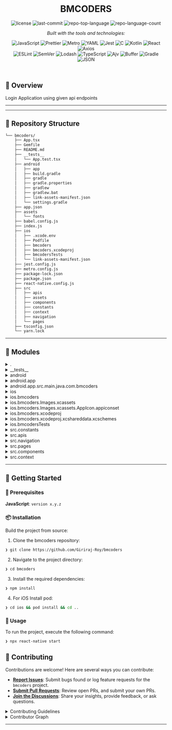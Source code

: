 
<p align="center">
    <h1 align="center">BMCODERS</h1>
</p>
<p align="center">
<!--     <em> </em> -->
</p>
<p align="center">
	<img src="https://img.shields.io/github/license/Giriraj-Roy/bmcoders?style=flat&logo=opensourceinitiative&logoColor=white&color=00ff36" alt="license">
	<img src="https://img.shields.io/github/last-commit/Giriraj-Roy/bmcoders?style=flat&logo=git&logoColor=white&color=00ff36" alt="last-commit">
	<img src="https://img.shields.io/github/languages/top/Giriraj-Roy/bmcoders?style=flat&color=00ff36" alt="repo-top-language">
	<img src="https://img.shields.io/github/languages/count/Giriraj-Roy/bmcoders?style=flat&color=00ff36" alt="repo-language-count">
</p>
<p align="center">
		<em>Built with the tools and technologies:</em>
</p>
<p align="center">
	<img src="https://img.shields.io/badge/JavaScript-F7DF1E.svg?style=flat&logo=JavaScript&logoColor=black" alt="JavaScript">
	<img src="https://img.shields.io/badge/Prettier-F7B93E.svg?style=flat&logo=Prettier&logoColor=black" alt="Prettier">
	<img src="https://img.shields.io/badge/Metro-EF4242.svg?style=flat&logo=Metro&logoColor=white" alt="Metro">
	<img src="https://img.shields.io/badge/YAML-CB171E.svg?style=flat&logo=YAML&logoColor=white" alt="YAML">
	<img src="https://img.shields.io/badge/Jest-C21325.svg?style=flat&logo=Jest&logoColor=white" alt="Jest">
	<img src="https://img.shields.io/badge/C-A8B9CC.svg?style=flat&logo=C&logoColor=black" alt="C">
	<img src="https://img.shields.io/badge/Kotlin-7F52FF.svg?style=flat&logo=Kotlin&logoColor=white" alt="Kotlin">
	<img src="https://img.shields.io/badge/React-61DAFB.svg?style=flat&logo=React&logoColor=black" alt="React">
	<img src="https://img.shields.io/badge/Axios-5A29E4.svg?style=flat&logo=Axios&logoColor=white" alt="Axios">
	<br>
	<img src="https://img.shields.io/badge/ESLint-4B32C3.svg?style=flat&logo=ESLint&logoColor=white" alt="ESLint">
	<img src="https://img.shields.io/badge/SemVer-3F4551.svg?style=flat&logo=SemVer&logoColor=white" alt="SemVer">
	<img src="https://img.shields.io/badge/Lodash-3492FF.svg?style=flat&logo=Lodash&logoColor=white" alt="Lodash">
	<img src="https://img.shields.io/badge/TypeScript-3178C6.svg?style=flat&logo=TypeScript&logoColor=white" alt="TypeScript">
	<img src="https://img.shields.io/badge/Ajv-23C8D2.svg?style=flat&logo=Ajv&logoColor=white" alt="Ajv">
	<img src="https://img.shields.io/badge/Buffer-231F20.svg?style=flat&logo=Buffer&logoColor=white" alt="Buffer">
	<img src="https://img.shields.io/badge/Gradle-02303A.svg?style=flat&logo=Gradle&logoColor=white" alt="Gradle">
	<img src="https://img.shields.io/badge/JSON-000000.svg?style=flat&logo=JSON&logoColor=white" alt="JSON">
</p>

<br>

## 📍 Overview

Login Application using given api endpoints

---



---

## 📂 Repository Structure

```sh
└── bmcoders/
    ├── App.tsx
    ├── Gemfile
    ├── README.md
    ├── __tests__
    │   └── App.test.tsx
    ├── android
    │   ├── app
    │   ├── build.gradle
    │   ├── gradle
    │   ├── gradle.properties
    │   ├── gradlew
    │   ├── gradlew.bat
    │   ├── link-assets-manifest.json
    │   └── settings.gradle
    ├── app.json
    ├── assets
    │   └── fonts
    ├── babel.config.js
    ├── index.js
    ├── ios
    │   ├── .xcode.env
    │   ├── Podfile
    │   ├── bmcoders
    │   ├── bmcoders.xcodeproj
    │   ├── bmcodersTests
    │   └── link-assets-manifest.json
    ├── jest.config.js
    ├── metro.config.js
    ├── package-lock.json
    ├── package.json
    ├── react-native.config.js
    ├── src
    │   ├── apis
    │   ├── assets
    │   ├── components
    │   ├── constants
    │   ├── context
    │   ├── navigation
    │   └── pages
    ├── tsconfig.json
    └── yarn.lock
```

---

## 🧩 Modules

<details closed><summary>.</summary>

| File | Summary |
| --- | --- |
| [Gemfile](https://github.com/Giriraj-Roy/bmcoders/blob/main/Gemfile) |   |
| [react-native.config.js](https://github.com/Giriraj-Roy/bmcoders/blob/main/react-native.config.js) |   |
| [tsconfig.json](https://github.com/Giriraj-Roy/bmcoders/blob/main/tsconfig.json) |   |
| [package.json](https://github.com/Giriraj-Roy/bmcoders/blob/main/package.json) |   |
| [metro.config.js](https://github.com/Giriraj-Roy/bmcoders/blob/main/metro.config.js) |   |
| [index.js](https://github.com/Giriraj-Roy/bmcoders/blob/main/index.js) |   |
| [App.tsx](https://github.com/Giriraj-Roy/bmcoders/blob/main/App.tsx) |   |
| [babel.config.js](https://github.com/Giriraj-Roy/bmcoders/blob/main/babel.config.js) |   |
| [jest.config.js](https://github.com/Giriraj-Roy/bmcoders/blob/main/jest.config.js) |   |
| [package-lock.json](https://github.com/Giriraj-Roy/bmcoders/blob/main/package-lock.json) |   |
| [yarn.lock](https://github.com/Giriraj-Roy/bmcoders/blob/main/yarn.lock) |   |
| [app.json](https://github.com/Giriraj-Roy/bmcoders/blob/main/app.json) |   |

</details>

<details closed><summary>__tests__</summary>

| File | Summary |
| --- | --- |
| [App.test.tsx](https://github.com/Giriraj-Roy/bmcoders/blob/main/__tests__/App.test.tsx) | |

</details>

<details closed><summary>android</summary>

| File | Summary |
| --- | --- |
| [settings.gradle](https://github.com/Giriraj-Roy/bmcoders/blob/main/android/settings.gradle) |   |
| [link-assets-manifest.json](https://github.com/Giriraj-Roy/bmcoders/blob/main/android/link-assets-manifest.json) |   |
| [build.gradle](https://github.com/Giriraj-Roy/bmcoders/blob/main/android/build.gradle) |   |
| [gradlew.bat](https://github.com/Giriraj-Roy/bmcoders/blob/main/android/gradlew.bat) |   |

</details>

<details closed><summary>android.app</summary>

| File | Summary |
| --- | --- |
| [debug.keystore](https://github.com/Giriraj-Roy/bmcoders/blob/main/android/app/debug.keystore) |   |
| [proguard-rules.pro](https://github.com/Giriraj-Roy/bmcoders/blob/main/android/app/proguard-rules.pro) |   |
| [build.gradle](https://github.com/Giriraj-Roy/bmcoders/blob/main/android/app/build.gradle) |   |

</details>

<details closed><summary>android.app.src.main.java.com.bmcoders</summary>

| File | Summary |
| --- | --- |
| [MainActivity.kt](https://github.com/Giriraj-Roy/bmcoders/blob/main/android/app/src/main/java/com/bmcoders/MainActivity.kt) |   |
| [MainApplication.kt](https://github.com/Giriraj-Roy/bmcoders/blob/main/android/app/src/main/java/com/bmcoders/MainApplication.kt) |   |

</details>

<details closed><summary>ios</summary>

| File | Summary |
| --- | --- |
| [Podfile](https://github.com/Giriraj-Roy/bmcoders/blob/main/ios/Podfile) |   |
| [link-assets-manifest.json](https://github.com/Giriraj-Roy/bmcoders/blob/main/ios/link-assets-manifest.json) |   |

</details>

<details closed><summary>ios.bmcoders</summary>

| File | Summary |
| --- | --- |
| [Info.plist](https://github.com/Giriraj-Roy/bmcoders/blob/main/ios/bmcoders/Info.plist) |   |
| [AppDelegate.h](https://github.com/Giriraj-Roy/bmcoders/blob/main/ios/bmcoders/AppDelegate.h) |   |
| [PrivacyInfo.xcprivacy](https://github.com/Giriraj-Roy/bmcoders/blob/main/ios/bmcoders/PrivacyInfo.xcprivacy) |   |
| [main.m](https://github.com/Giriraj-Roy/bmcoders/blob/main/ios/bmcoders/main.m) |   |
| [AppDelegate.mm](https://github.com/Giriraj-Roy/bmcoders/blob/main/ios/bmcoders/AppDelegate.mm) |   |
| [LaunchScreen.storyboard](https://github.com/Giriraj-Roy/bmcoders/blob/main/ios/bmcoders/LaunchScreen.storyboard) |   |

</details>

<details closed><summary>ios.bmcoders.Images.xcassets</summary>

| File | Summary |
| --- | --- |
| [Contents.json](https://github.com/Giriraj-Roy/bmcoders/blob/main/ios/bmcoders/Images.xcassets/Contents.json) |   |

</details>

<details closed><summary>ios.bmcoders.Images.xcassets.AppIcon.appiconset</summary>

| File | Summary |
| --- | --- |
| [Contents.json](https://github.com/Giriraj-Roy/bmcoders/blob/main/ios/bmcoders/Images.xcassets/AppIcon.appiconset/Contents.json) |   |

</details>

<details closed><summary>ios.bmcoders.xcodeproj</summary>

| File | Summary |
| --- | --- |
| [project.pbxproj](https://github.com/Giriraj-Roy/bmcoders/blob/main/ios/bmcoders.xcodeproj/project.pbxproj) |   |

</details>

<details closed><summary>ios.bmcoders.xcodeproj.xcshareddata.xcschemes</summary>

| File | Summary |
| --- | --- |
| [bmcoders.xcscheme](https://github.com/Giriraj-Roy/bmcoders/blob/main/ios/bmcoders.xcodeproj/xcshareddata/xcschemes/bmcoders.xcscheme) |   |

</details>

<details closed><summary>ios.bmcodersTests</summary>

| File | Summary |
| --- | --- |
| [Info.plist](https://github.com/Giriraj-Roy/bmcoders/blob/main/ios/bmcodersTests/Info.plist) |   |
| [bmcodersTests.m](https://github.com/Giriraj-Roy/bmcoders/blob/main/ios/bmcodersTests/bmcodersTests.m) |   |

</details>

<details closed><summary>src.constants</summary>

| File | Summary |
| --- | --- |
| [baseUrl.js](https://github.com/Giriraj-Roy/bmcoders/blob/main/src/constants/baseUrl.js) |   |

</details>

<details closed><summary>src.apis</summary>

| File | Summary |
| --- | --- |
| [Auth.js](https://github.com/Giriraj-Roy/bmcoders/blob/main/src/apis/Auth.js) |   |

</details>

<details closed><summary>src.navigation</summary>

| File | Summary |
| --- | --- |
| [AppNavigation.js](https://github.com/Giriraj-Roy/bmcoders/blob/main/src/navigation/AppNavigation.js) |   |

</details>

<details closed><summary>src.pages</summary>

| File | Summary |
| --- | --- |
| [Start.js](https://github.com/Giriraj-Roy/bmcoders/blob/main/src/pages/Start.js) |   |
| [Home.js](https://github.com/Giriraj-Roy/bmcoders/blob/main/src/pages/Home.js) |   |
| [Splash.js](https://github.com/Giriraj-Roy/bmcoders/blob/main/src/pages/Splash.js) |   |
| [SignUp.js](https://github.com/Giriraj-Roy/bmcoders/blob/main/src/pages/SignUp.js) |   |
| [SignIn.js](https://github.com/Giriraj-Roy/bmcoders/blob/main/src/pages/SignIn.js) |   |

</details>

<details closed><summary>src.components</summary>

| File | Summary |
| --- | --- |
| [HaveAccount.js](https://github.com/Giriraj-Roy/bmcoders/blob/main/src/components/HaveAccount.js) |   |
| [Toast.js](https://github.com/Giriraj-Roy/bmcoders/blob/main/src/components/Toast.js) |   |
| [fonts.js](https://github.com/Giriraj-Roy/bmcoders/blob/main/src/components/fonts.js) |   |
| [Input.js](https://github.com/Giriraj-Roy/bmcoders/blob/main/src/components/Input.js) |   |
| [Button.js](https://github.com/Giriraj-Roy/bmcoders/blob/main/src/components/Button.js) |   |

</details>

<details closed><summary>src.context</summary>

| File | Summary |
| --- | --- |
| [AppProvider.js](https://github.com/Giriraj-Roy/bmcoders/blob/main/src/context/AppProvider.js) |   |
| [AppContext.js](https://github.com/Giriraj-Roy/bmcoders/blob/main/src/context/AppContext.js) |   |

</details>

---

## 🚀 Getting Started

### 🔖 Prerequisites

**JavaScript**: `version x.y.z`

### 📦 Installation

Build the project from source:

1. Clone the bmcoders repository:
```sh
❯ git clone https://github.com/Giriraj-Roy/bmcoders
```

2. Navigate to the project directory:
```sh
❯ cd bmcoders
```

3. Install the required dependencies:
```sh
❯ npm install
```
4. For iOS Install pod:
```sh
❯ cd ios && pod install && cd ..
```

### 🤖 Usage

To run the project, execute the following command:

```sh
❯ npx react-native start
```


## 🤝 Contributing

Contributions are welcome! Here are several ways you can contribute:

- **[Report Issues](https://github.com/Giriraj-Roy/bmcoders/issues)**: Submit bugs found or log feature requests for the `bmcoders` project.
- **[Submit Pull Requests](https://github.com/Giriraj-Roy/bmcoders/blob/main/CONTRIBUTING.md)**: Review open PRs, and submit your own PRs.
- **[Join the Discussions](https://github.com/Giriraj-Roy/bmcoders/discussions)**: Share your insights, provide feedback, or ask questions.

<details closed>
<summary>Contributing Guidelines</summary>

1. **Fork the Repository**: Start by forking the project repository to your github account.
2. **Clone Locally**: Clone the forked repository to your local machine using a git client.
   ```sh
   git clone https://github.com/Giriraj-Roy/bmcoders
   ```
3. **Create a New Branch**: Always work on a new branch, giving it a descriptive name.
   ```sh
   git checkout -b new-feature-x
   ```
4. **Make Your Changes**: Develop and test your changes locally.
5. **Commit Your Changes**: Commit with a clear message describing your updates.
   ```sh
   git commit -m 'Implemented new feature x.'
   ```
6. **Push to github**: Push the changes to your forked repository.
   ```sh
   git push origin new-feature-x
   ```
7. **Submit a Pull Request**: Create a PR against the original project repository. Clearly describe the changes and their motivations.
8. **Review**: Once your PR is reviewed and approved, it will be merged into the main branch. Congratulations on your contribution!
</details>

<details closed>
<summary>Contributor Graph</summary>
<br>
<p align="left">
   <a href="https://github.com{/Giriraj-Roy/bmcoders/}graphs/contributors">
      <img src="https://contrib.rocks/image?repo=Giriraj-Roy/bmcoders">
   </a>
</p>
</details>

---
